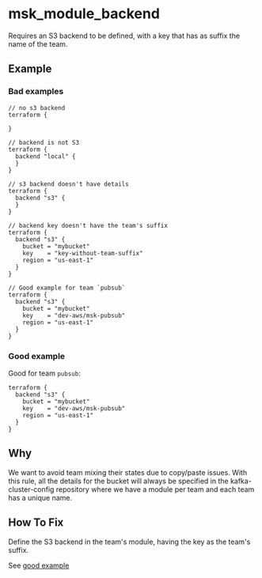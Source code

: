 # msk_module_backend

Requires an S3 backend to be defined, with a key that has as suffix the name of the team.

## Example

### Bad examples 
```hcl
// no s3 backend
terraform {
  
}

// backend is not S3
terraform {
  backend "local" {
  }
}

// s3 backend doesn't have details
terraform {
  backend "s3" {
  }
}

// backend key doesn't have the team's suffix
terraform {
  backend "s3" {
    bucket = "mybucket"
    key    = "key-without-team-suffix"
    region = "us-east-1"
  }
}

// Good example for team `pubsub`
terraform {
  backend "s3" {
    bucket = "mybucket"
    key    = "dev-aws/msk-pubsub"
    region = "us-east-1"
  }
}
```

### Good example

Good for team `pubsub`:
```hcl
terraform {
  backend "s3" {
    bucket = "mybucket"
    key    = "dev-aws/msk-pubsub"
    region = "us-east-1"
  }
}
```

## Why

We want to avoid team mixing their states due to copy/paste issues.
With this rule, all the details for the bucket will always be specified in the kafka-cluster-config repository where we have a module per team and each team has a unique name.

## How To Fix

Define the S3 backend in the team's module, having the key as the team's suffix.

See [good example](#good_example)
